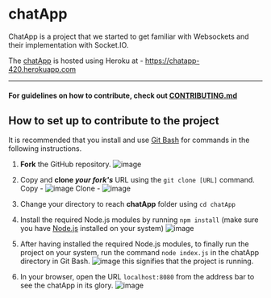 # chatApp

ChatApp is a project that we started to get familiar with Websockets and their implementation with Socket.IO.

The [chatApp](https://chatapp-420.herokuapp.com) is hosted using Heroku at - https://chatapp-420.herokuapp.com

---

#### For guidelines on how to contribute, check out [CONTRIBUTING.md](https://github.com/osBins/chatApp/blob/main/CONTRIBUTING.md) 

## How to set up to contribute to the project
It is recommended that you install and use [Git Bash](https://git-scm.com/downloads) for commands in the following instructions.

1. **Fork** the GitHub repository.
   ![image](https://user-images.githubusercontent.com/70942982/143769515-719cdb62-3b85-4d55-8577-ca6a5cdbc4bb.png)

2. Copy and **clone *your fork's*** URL using the `git clone [URL]` command.
   Copy - 
   ![image](https://user-images.githubusercontent.com/70942982/143769547-9c69be81-e449-4c95-b3ac-2adea2ea7ea1.png)
   Clone - 
   ![image](https://user-images.githubusercontent.com/70942982/143769592-3bdf78ab-aa1a-4f78-91e7-8e0e728d85c9.png)

3. Change your directory to reach **chatApp** folder using `cd chatApp`

4. Install the required Node.js modules by running `npm install`
   (make sure you have [Node.js](https://nodejs.org/en/download/) installed on your system)
   ![image](https://user-images.githubusercontent.com/70942982/143769635-a7dc31c9-6681-4032-b181-1045330d149e.png)

5. After having installed the required Node.js modules, to finally run the project on your system, run the command `node index.js` in the chatApp directory in Git Bash.
   ![image](https://user-images.githubusercontent.com/70942982/143769651-2bff8683-c972-4423-9082-15bf16b7ae75.png)
   this signifies that the project is running.

6. In your browser, open the URL `localhost:8080` from the address bar to see the chatApp in its glory.
   ![image](https://user-images.githubusercontent.com/70942982/143769693-7ec927e2-31ac-493d-86e9-1dd3209e83f7.png)

